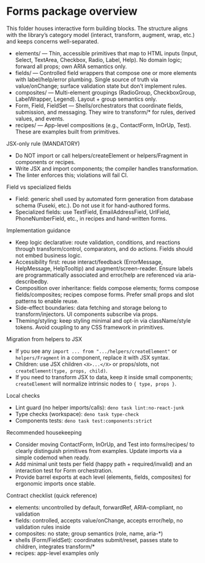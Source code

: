 # Forms package overview

This folder houses interactive form building blocks. The structure aligns with the library’s category model (interact, transform, augment, wrap, etc.) and keeps concerns well-separated.

- elements/ — Thin, accessible primitives that map to HTML inputs (Input, Select, TextArea, Checkbox, Radio, Label, Help). No domain logic; forward all props; own ARIA semantics only.
- fields/ — Controlled field wrappers that compose one or more elements with label/help/error plumbing. Single source of truth via value/onChange; surface validation state but don’t implement rules.
- composites/ — Multi-element groupings (RadioGroup, CheckboxGroup, LabelWrapper, Legend). Layout + group semantics only.
- Form, Field, FieldSet — Shells/orchestrators that coordinate fields, submission, and messaging. They wire to transform/* for rules, derived values, and events.
- recipes/ — App-level compositions (e.g., ContactForm, InOrUp, Test). These are examples built from primitives.

JSX-only rule (MANDATORY)

- Do NOT import or call helpers/createElement or helpers/Fragment in components or recipes.
- Write JSX and import components; the compiler handles transformation.
- The linter enforces this; violations will fail CI.

Field vs specialized fields

- Field: generic shell used by automated form generation from database schema (Fuseki, etc.). Do not use it for hand-authored forms.
- Specialized fields: use TextField, EmailAddressField, UrlField, PhoneNumberField, etc., in recipes and hand-written forms.

Implementation guidance

- Keep logic declarative: route validation, conditions, and reactions through transform/control, comparators, and do actions. Fields should not embed business logic.
- Accessibility first: reuse interact/feedback (ErrorMessage, HelpMessage, HelpTooltip) and augment/screen-reader. Ensure labels are programmatically associated and error/help are referenced via aria-describedby.
- Composition over inheritance: fields compose elements; forms compose fields/composites; recipes compose forms. Prefer small props and slot patterns to enable reuse.
- Side-effect boundaries: data fetching and storage belong to transform/injectors. UI components subscribe via props.
- Theming/styling: keep styling minimal and opt-in via className/style tokens. Avoid coupling to any CSS framework in primitives.

Migration from helpers to JSX

- If you see any `import ... from ".../helpers/createElement"` or `helpers/Fragment` in a component, replace it with JSX syntax.
- Children: use JSX children `<X>...</X>` or props/slots, not `createElement(type, props, child)`.
- If you need to transform JSX to data, keep it inside small components; `createElement` will normalize intrinsic nodes to `{ type, props }`.

Local checks

- Lint guard (no helper imports/calls): `deno task lint:no-react-junk`
- Type checks (workspace): `deno task type-check`
- Components tests: `deno task test:components:strict`

Recommended housekeeping

- Consider moving ContactForm, InOrUp, and Test into forms/recipes/ to clearly distinguish primitives from examples. Update imports via a simple codemod when ready.
- Add minimal unit tests per field (happy path + required/invalid) and an interaction test for Form orchestration.
- Provide barrel exports at each level (elements, fields, composites) for ergonomic imports once stable.

Contract checklist (quick reference)

- elements: uncontrolled by default, forwardRef, ARIA-compliant, no validation
- fields: controlled, accepts value/onChange, accepts error/help, no validation rules inside
- composites: no state; group semantics (role, name, aria-*)
- shells (Form/FieldSet): coordinates submit/reset, passes state to children, integrates transform/*
- recipes: app-level examples only
